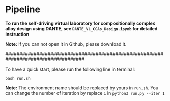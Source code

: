# Pipeline

**To run the self-driving virtual laboratory for compositionally complex alloy design using DANTE, see `DANTE_VL_CCAs_Design.ipynb` for detailed instruction**

**Note:** If you can not open it in Github, please download it.

####################################################################################

To have a quick start, please run the following line in terminal:

```shell
bash run.sh
```
**Note:** The environment name should be replaced by yours in `run.sh`. You can change the number of iteration by replace `1` in `python3 run.py --iter 1`
